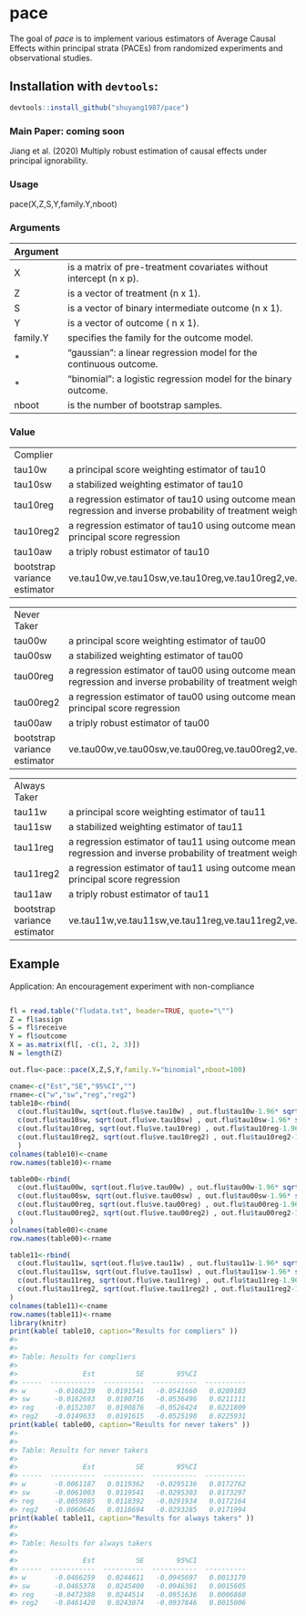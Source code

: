 
# pace

The goal of *pace* is to implement various estimators of Average Causal
Effects within principal strata (PACEs) from randomized experiments and
observational studies.

## Installation with `devtools`:

``` r
devtools::install_github("shuyang1987/pace")
```

### Main Paper: coming soon

Jiang et al. (2020) Multiply robust estimation of causal effects under
principal
ignorability.

### Usage

pace(X,Z,S,Y,family.Y,nboot)

### Arguments

| Argument |                                                                    |
| -------- | ------------------------------------------------------------------ |
| X        | is a matrix of pre-treatment covariates without intercept (n x p). |
| Z        | is a vector of treatment (n x 1).                                  |
| S        | is a vector of binary intermediate outcome (n x 1).                |
| Y        | is a vector of outcome ( n x 1).                                   |
| family.Y | specifies the family for the outcome model.                        |
| \*       | “gaussian”: a linear regression model for the continuous outcome.  |
| \*       | “binomial”: a logistic regression model for the binary outcome.    |
| nboot    | is the number of bootstrap samples.                                |

### Value

|                              |                                                                                                              |
| ---------------------------- | ------------------------------------------------------------------------------------------------------------ |
| Complier                     |                                                                                                              |
| tau10w                       | a principal score weighting estimator of tau10                                                               |
| tau10sw                      | a stabilized weighting estimator of tau10                                                                    |
| tau10reg                     | a regression estimator of tau10 using outcome mean regression and inverse probability of treatment weighting |
| tau10reg2                    | a regression estimator of tau10 using outcome mean and principal score regression                            |
| tau10aw                      | a triply robust estimator of tau10                                                                           |
| bootstrap variance estimator | ve.tau10w,ve.tau10sw,ve.tau10reg,ve.tau10reg2,ve.tau10aw                                                     |

|                              |                                                                                                              |
| ---------------------------- | ------------------------------------------------------------------------------------------------------------ |
| Never Taker                  |                                                                                                              |
| tau00w                       | a principal score weighting estimator of tau00                                                               |
| tau00sw                      | a stabilized weighting estimator of tau00                                                                    |
| tau00reg                     | a regression estimator of tau00 using outcome mean regression and inverse probability of treatment weighting |
| tau00reg2                    | a regression estimator of tau00 using outcome mean and principal score regression                            |
| tau00aw                      | a triply robust estimator of tau00                                                                           |
| bootstrap variance estimator | ve.tau00w,ve.tau00sw,ve.tau00reg,ve.tau00reg2,ve.tau00aw                                                     |

|                              |                                                                                                              |
| ---------------------------- | ------------------------------------------------------------------------------------------------------------ |
| Always Taker                 |                                                                                                              |
| tau11w                       | a principal score weighting estimator of tau11                                                               |
| tau11sw                      | a stabilized weighting estimator of tau11                                                                    |
| tau11reg                     | a regression estimator of tau11 using outcome mean regression and inverse probability of treatment weighting |
| tau11reg2                    | a regression estimator of tau11 using outcome mean and principal score regression                            |
| tau11aw                      | a triply robust estimator of tau11                                                                           |
| bootstrap variance estimator | ve.tau11w,ve.tau11sw,ve.tau11reg,ve.tau11reg2,ve.tau11aw                                                     |

## Example

Application: An encouragement experiment with non-compliance

``` r

fl = read.table("fludata.txt", header=TRUE, quote="\"")
Z = fl$assign 
S = fl$receive
Y = fl$outcome
X = as.matrix(fl[, -c(1, 2, 3)])
N = length(Z)

out.flu<-pace::pace(X,Z,S,Y,family.Y="binomial",nboot=100)

cname<-c("Est","SE","95%CI","")
rname<-c("w","sw","reg","reg2")
table10<-rbind( 
  c(out.flu$tau10w, sqrt(out.flu$ve.tau10w) , out.flu$tau10w-1.96* sqrt(out.flu$ve.tau10w), out.flu$tau10w+1.96*sqrt(out.flu$ve.tau10w) ),
  c(out.flu$tau10sw, sqrt(out.flu$ve.tau10sw) , out.flu$tau10sw-1.96* sqrt(out.flu$ve.tau10sw), out.flu$tau10sw+1.96*sqrt(out.flu$ve.tau10sw) ),
  c(out.flu$tau10reg, sqrt(out.flu$ve.tau10reg) , out.flu$tau10reg-1.96* sqrt(out.flu$ve.tau10reg), out.flu$tau10reg+1.96*sqrt(out.flu$ve.tau10reg) ),
  c(out.flu$tau10reg2, sqrt(out.flu$ve.tau10reg2) , out.flu$tau10reg2-1.96* sqrt(out.flu$ve.tau10reg2), out.flu$tau10reg2+1.96*sqrt(out.flu$ve.tau10reg2) )
  )
colnames(table10)<-cname
row.names(table10)<-rname

table00<-rbind( 
  c(out.flu$tau00w, sqrt(out.flu$ve.tau00w) , out.flu$tau00w-1.96* sqrt(out.flu$ve.tau00w), out.flu$tau00w+1.96*sqrt(out.flu$ve.tau00w) ),
  c(out.flu$tau00sw, sqrt(out.flu$ve.tau00sw) , out.flu$tau00sw-1.96* sqrt(out.flu$ve.tau00sw), out.flu$tau00sw+1.96*sqrt(out.flu$ve.tau00sw) ),
  c(out.flu$tau00reg, sqrt(out.flu$ve.tau00reg) , out.flu$tau00reg-1.96* sqrt(out.flu$ve.tau00reg), out.flu$tau00reg+1.96*sqrt(out.flu$ve.tau00reg) ),
  c(out.flu$tau00reg2, sqrt(out.flu$ve.tau00reg2) , out.flu$tau00reg2-1.96* sqrt(out.flu$ve.tau00reg2), out.flu$tau00reg2+1.96*sqrt(out.flu$ve.tau00reg2) )
)
colnames(table00)<-cname
row.names(table00)<-rname

table11<-rbind( 
  c(out.flu$tau11w, sqrt(out.flu$ve.tau11w) , out.flu$tau11w-1.96* sqrt(out.flu$ve.tau11w), out.flu$tau11w+1.96*sqrt(out.flu$ve.tau11w) ),
  c(out.flu$tau11sw, sqrt(out.flu$ve.tau11sw) , out.flu$tau11sw-1.96* sqrt(out.flu$ve.tau11sw), out.flu$tau11sw+1.96*sqrt(out.flu$ve.tau11sw) ),
  c(out.flu$tau11reg, sqrt(out.flu$ve.tau11reg) , out.flu$tau11reg-1.96* sqrt(out.flu$ve.tau11reg), out.flu$tau11reg+1.96*sqrt(out.flu$ve.tau11reg) ),
  c(out.flu$tau11reg2, sqrt(out.flu$ve.tau11reg2) , out.flu$tau11reg2-1.96* sqrt(out.flu$ve.tau11reg2), out.flu$tau11reg2+1.96*sqrt(out.flu$ve.tau11reg2) )
)
colnames(table11)<-cname
row.names(table11)<-rname
library(knitr)
print(kable( table10, caption="Results for compliers" ))
#> 
#> 
#> Table: Results for compliers
#> 
#>                Est          SE        95%CI            
#> -----  -----------  ----------  -----------  ----------
#> w       -0.0166239   0.0191541   -0.0541660   0.0209183
#> sw      -0.0162693   0.0190716   -0.0536496   0.0211111
#> reg     -0.0152307   0.0190876   -0.0526424   0.0221809
#> reg2    -0.0149633   0.0191615   -0.0525198   0.0225931
print(kable( table00, caption="Results for never takers" ))
#> 
#> 
#> Table: Results for never takers
#> 
#>                Est          SE        95%CI            
#> -----  -----------  ----------  -----------  ----------
#> w       -0.0061187   0.0119362   -0.0295136   0.0172762
#> sw      -0.0061003   0.0119541   -0.0295303   0.0173297
#> reg     -0.0059885   0.0118392   -0.0291934   0.0172164
#> reg2    -0.0060646   0.0118694   -0.0293285   0.0171994
print(kable( table11, caption="Results for always takers" ))
#> 
#> 
#> Table: Results for always takers
#> 
#>                Est          SE        95%CI            
#> -----  -----------  ----------  -----------  ----------
#> w       -0.0466259   0.0244611   -0.0945697   0.0013179
#> sw      -0.0465378   0.0245400   -0.0946361   0.0015605
#> reg     -0.0472388   0.0244514   -0.0951636   0.0006860
#> reg2    -0.0461420   0.0243074   -0.0937846   0.0015006
```
